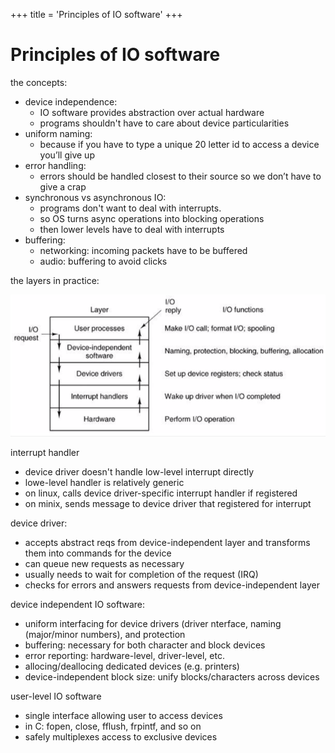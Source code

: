 +++
title = 'Principles of IO software'
+++
# Principles of IO software
the concepts:

- device independence:
    - IO software provides abstraction over actual hardware
    - programs shouldn't have to care about device particularities
- uniform naming:
    - because if you have to type a unique 20 letter id to access a device you’ll give up
- error handling:
    - errors should be handled closest to their source so we don’t have to give a crap
- synchronous vs asynchronous IO:
    - programs don't want to deal with interrupts.
    - so OS turns async operations into blocking operations
    - then lower levels have to deal with interrupts
- buffering:
    - networking: incoming packets have to be buffered
    - audio: buffering to avoid clicks

the layers in practice:

![screenshot.png](0c612b134cd53709365f563b566a86ea.png)

interrupt handler

- device driver doesn't handle low-level interrupt directly
- lowe-level handler is relatively generic
- on linux, calls device driver-specific interrupt handler if registered
- on minix, sends message to device driver that registered for interrupt

device driver:

- accepts abstract reqs from device-independent layer and transforms them into commands for the device
- can queue new requests as necessary
- usually needs to wait for completion of the request (IRQ)
- checks for errors and answers requests from device-independent layer

device independent IO software:

- uniform interfacing for device drivers (driver nterface, naming (major/minor numbers), and protection
- buffering: necessary for both character and block devices
- error reporting: hardware-level, driver-level, etc.
- allocing/deallocing dedicated devices (e.g. printers)
- device-independent block size: unify blocks/characters across devices

user-level IO software

- single interface allowing user to access devices
- in C: fopen, close, fflush, frpintf, and so on
- safely multiplexes access to exclusive devices
